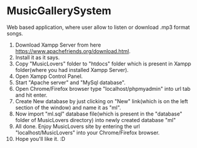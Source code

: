 # MusicGallerySystem
Web based application, where user allow to listen or download .mp3 format songs.

1. Download Xampp Server from here https://www.apachefriends.org/download.html.
2. Install it as it says.
3. Copy "MusicLovers" folder to "htdocs" folder which is present in Xampp folder(where you had installed Xampp Server).
4. Open Xampp Control Panel.
5. Start "Apache server" and "MySql database".
6. Open Chrome/Firefox browser type "localhost/phpmyadmin" into url tab and hit enter.
7. Create New database by just clicking on "New" link(which is on the left section of the window) and name it as "ml".
8. Now import "ml.sql" database file(which is present in the "database" folder of MusicLovers directory) into newly created database "ml"
9. All done. Enjoy MusicLovers site by entering the url "localhost/MusicLovers" into your Chrome/Firefox browser.
10. Hope you'll like it. :D
